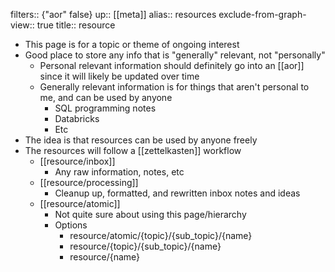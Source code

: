 filters:: {"aor" false}
up:: [[meta]]
alias:: resources
exclude-from-graph-view:: true
title:: resource

- This page is for a topic or theme of ongoing interest
- Good place to store any info that is "generally" relevant, not "personally"
	- Personal relevant information should definitely go into an [[aor]] since it will likely be updated over time
	- Generally relevant information is for things that aren't personal to me, and can be used by anyone
		- SQL programming notes
		- Databricks
		- Etc
- The idea is that resources can be used by anyone freely
- The resources will follow a [[zettelkasten]] workflow
	- [[resource/inbox]]
		- Any raw information, notes, etc
	- [[resource/processing]]
		- Cleanup up, formatted, and rewritten inbox notes and ideas
	- [[resource/atomic]]
		- Not quite sure about using this page/hierarchy
		- Options
			- resource/atomic/{topic}/{sub_topic}/{name}
			- resource/{topic}/{sub_topic}/{name}
			- resource/{name}